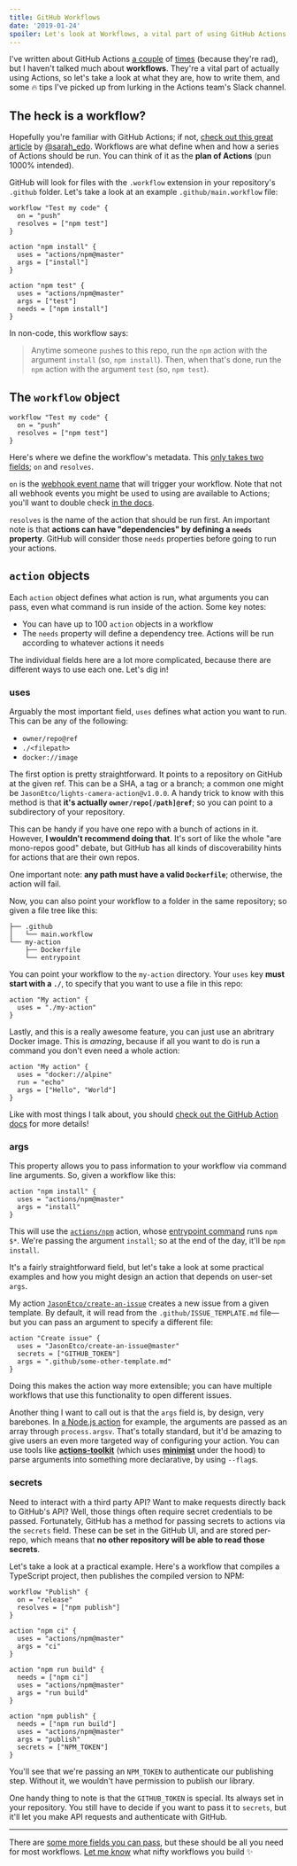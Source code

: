 ```yaml
---
title: GitHub Workflows
date: '2019-01-24'
spoiler: Let's look at Workflows, a vital part of using GitHub Actions.
---
```


I've written about GitHub Actions [a couple](/posts/probot-app-or-github-action) of [times](/posts/building-github-actions-in-node) (because they're rad), but I haven't talked much about **workflows**. They're a vital part of actually using Actions, so let's take a look at what they are, how to write them, and some 🔥 tips I've picked up from lurking in the Actions team's Slack channel.

## The heck is a workflow?

Hopefully you're familiar with GitHub Actions; if not, [check out this great article](https://css-tricks.com/introducing-github-actions/) by [@sarah_edo](https://twitter.com/sarah_edo). Workflows are what define when and how a series of Actions should be run. You can think of it as the **plan of Actions** (pun 1000% intended).

GitHub will look for files with the `.workflow` extension in your repository's `.github` folder. Let's take a look at an example `.github/main.workflow` file:

```hcl
workflow "Test my code" {
  on = "push"
  resolves = ["npm test"]
}

action "npm install" {
  uses = "actions/npm@master"
  args = ["install"]
}

action "npm test" {
  uses = "actions/npm@master"
  args = ["test"]
  needs = ["npm install"]
}
```

In non-code, this workflow says:

> Anytime someone `push`es to this repo, run the `npm` action with the argument `install` (so, `npm install`). Then, when that's done, run the `npm` action with the argument `test` (so, `npm test`).

## The `workflow` object

```hcl
workflow "Test my code" {
  on = "push"
  resolves = ["npm test"]
}
```

Here's where we define the workflow's metadata. This [only takes two fields](https://developer.github.com/actions/creating-workflows/workflow-configuration-options/#workflow-attributes); `on` and `resolves`.

`on` is the [webhook event name](https://developer.github.com/actions/creating-workflows/workflow-configuration-options/#events-supported-in-workflow-files) that will trigger your workflow. Note that not all webhook events you might be used to using are available to Actions; you'll want to double check [in the docs](https://developer.github.com/actions/creating-workflows/workflow-configuration-options/#events-supported-in-workflow-files).

`resolves` is the name of the action that should be run first. An important note is that **actions can have "dependencies" by defining a `needs` property**. GitHub will consider those `needs` properties before going to run your actions.

## `action` objects

Each `action` object defines what action is run, what arguments you can pass, even what command is run inside of the action. Some key notes:

- You can have up to 100 `action` objects in a workflow
- The `needs` property will define a dependency tree. Actions will be run according to whatever actions it needs

The individual fields here are a lot more complicated, because there are different ways to use each one. Let's dig in!

### uses

Arguably the most important field, `uses` defines what action you want to run. This can be any of the following:

- `owner/repo@ref`
- `./<filepath>`
- `docker://image`

The first option is pretty straightforward. It points to a repository on GitHub at the given ref. This can be a SHA, a tag or a branch; a common one might be `JasonEtco/lights-camera-action@v1.0.0`. A handy trick to know with this method is that **it's actually `owner/repo[/path]@ref`**; so you can point to a subdirectory of your repository.

This can be handy if you have one repo with a bunch of actions in it. However, **I wouldn't recommend doing that**. It's sort of like the whole "are mono-repos good" debate, but GitHub has all kinds of discoverability hints for actions that are their own repos.

One important note: **any path must have a valid `Dockerfile`**; otherwise, the action will fail.

Now, you can also point your workflow to a folder in the same repository; so given a file tree like this:

```
├── .github
│   └── main.workflow
└── my-action
    ├── Dockerfile
    └── entrypoint
```

You can point your workflow to the `my-action` directory. Your `uses` key **must start with a `./`**, to specify that you want to use a file in this repo:

```hcl{2}
action "My action" {
  uses = "./my-action"
}
```

Lastly, and this is a really awesome feature, you can just use an abritrary Docker image. This is _amazing_, because if all you want to do is run a command you don't even need a whole action:

```hcl{2}
action "My action" {
  uses = "docker://alpine"
  run = "echo"
  args = ["Hello", "World"]
}
```

Like with most things I talk about, you should [check out the GitHub Action docs](https://developer.github.com/actions/creating-workflows/workflow-configuration-options/#using-a-dockerfile-image-in-an-action) for more details!

### args

This property allows you to pass information to your workflow via command line arguments. So, given a workflow like this:

```hcl{3}
action "npm install" {
  uses = "actions/npm@master"
  args = "install"
}
```

This will use the [`actions/npm`](https://github.com/actions/npm) action, whose [entrypoint command](https://github.com/actions/npm/blob/master/entrypoint.sh#L15) runs `npm $*`. We're passing the argument `install`; so at the end of the day, it'll be `npm install`.

It's a fairly straightforward field, but let's take a look at some practical examples and how you might design an action that depends on user-set `args`.

My action [`JasonEtco/create-an-issue`](https://github.com/JasonEtco/create-an-issue) creates a new issue from a given template. By default, it will read from the `.github/ISSUE_TEMPLATE.md` file&mdash;but you can pass an argument to specify a different file:

```hcl{3}
action "Create issue" {
  uses = "JasonEtco/create-an-issue@master"
  secrets = ["GITHUB_TOKEN"]
  args = ".github/some-other-template.md"
}
```

Doing this makes the action way more extensible; you can have multiple workflows that use this functionality to open different issues.

Another thing I want to call out is that the `args` field is, by design, very barebones. In [a Node.js action](/posts/building-github-actions-in-node) for example, the arguments are passed as an array through `process.argsv`. That's totally standard, but it'd be amazing to give users an even more targeted way of configuring your action. You can use tools like [**actions-toolkit**](https://github.com/JasonEtco/actions-toolkit#toolsarguments) (which uses [**minimist**](https://github.com/substack/minimist) under the hood) to parse arguments into something more declarative, by using `--flag`s.

### secrets

Need to interact with a third party API? Want to make requests directly back to GitHub's API? Well, those things often require secret credentials to be passed. Fortunately, GitHub has a method for passing secrets to actions via the `secrets` field. These can be set in the GitHub UI, and are stored per-repo, which means that **no other repository will be able to read those secrets**.

Let's take a look at a practical example. Here's a workflow that compiles a TypeScript project, then publishes the compiled version to NPM:

```hcl{17-22}
workflow "Publish" {
  on = "release"
  resolves = ["npm publish"]
}

action "npm ci" {
  uses = "actions/npm@master"
  args = "ci"
}

action "npm run build" {
  needs = ["npm ci"]
  uses = "actions/npm@master"
  args = "run build"
}

action "npm publish" {
  needs = ["npm run build"]
  uses = "actions/npm@master"
  args = "publish"
  secrets = ["NPM_TOKEN"]
}
```

You'll see that we're passing an `NPM_TOKEN` to authenticate our publishing step. Without it, we wouldn't have permission to publish our library.

One handy thing to note is that the `GITHUB_TOKEN` is special. Its always set in your repository. You still have to decide if you want to pass it to `secrets`, but it'll let you make API requests and authenticate with GitHub.

---

There are [some more fields you can pass](https://developer.github.com/actions/creating-workflows/workflow-configuration-options/#actions-attributes), but these should be all you need for most workflows. [Let me know](https://twitter.com/JasonEtco) what nifty workflows you build :sparkles:
